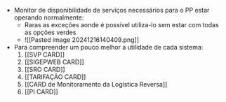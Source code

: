 - Monitor de disponibilidade de serviços necessários para o PP estar operando normalmente:
	- Raras as exceções aonde é possível utiliza-lo sem estar com todas as opções verdes
	- ![[Pasted image 20241216140409.png]]
- Para compreender um pouco melhor a utilidade de cada sistema:
	1. [[SVP CARD]]
	2. [[SIGEPWEB CARD]]
	3. [[SRO CARD]]
	4. [[TARIFAÇÃO CARD]]
	5. [[CARD de Monitoramento da Logística Reversa]]
	6. [[PI CARD]]